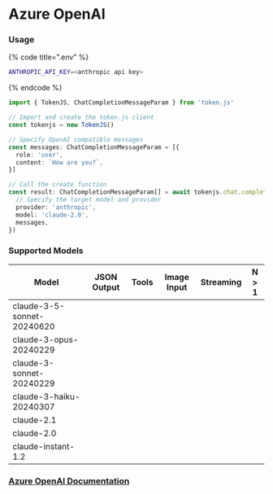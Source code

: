 # Azure OpenAI

### Usage

{% code title=".env" %}
```bash
ANTHROPIC_API_KEY=<anthropic api key>
```
{% endcode %}

```typescript
import { TokenJS, ChatCompletionMessageParam } from 'token.js'

// Import and create the token.js client
const tokenjs = new TokenJS()

// Specify OpenAI compatible messages
const messages: ChatCompletionMessageParam = [{
  role: 'user',
  content: `How are you?`,
}]

// Call the create function
const result: ChatCompletionMessageParam[] = await tokenjs.chat.completions.create({
  // Specify the target model and provider
  provider: 'anthropic',
  model: 'claude-2.0',
  messages,
})
```

### Supported Models

| Model                      | JSON Output | Tools | Image Input | Streaming | N > 1 |
| -------------------------- | ----------- | ----- | ----------- | --------- | ----- |
| claude-3-5-sonnet-20240620 |             |       |             |           |       |
| claude-3-opus-20240229     |             |       |             |           |       |
| claude-3-sonnet-20240229   |             |       |             |           |       |
| claude-3-haiku-20240307    |             |       |             |           |       |
| claude-2.1                 |             |       |             |           |       |
| claude-2.0                 |             |       |             |           |       |
| claude-instant-1.2         |             |       |             |           |       |



### [Azure OpenAI Documentation](https://learn.microsoft.com/en-us/azure/ai-services/openai/)
